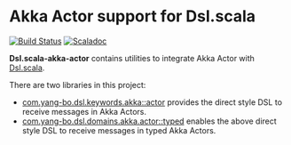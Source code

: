 # Akka Actor support for Dsl.scala

[![Build Status](https://travis-ci.org/Atry/Dsl.scala-akka-actor.svg?branch=master)](https://travis-ci.org/Atry/Dsl.scala-akka-actor)
[![Scaladoc](https://javadoc.io/badge/com.yang-bo.dsl.domains.akka.actor/typed_2.11.svg?label=scaladoc)](https://javadoc.io/page/com.yang-bo.dsl.domains.akka.actor/typed_2.11/latest/com/yang_bo/dsl/package.html)

**Dsl.scala-akka-actor** contains utilities to integrate Akka Actor with [Dsl.scala](https://github.com/ThoughtWorksInc/Dsl.scala).

There are two libraries in this project:

* [com.yang-bo.dsl.keywords.akka::actor](https://javadoc.io/page/com.yang-bo.dsl.keywords.akka/actor_2.12/latest/com/yang_bo/dsl/keywords/akka/actor/index.html) provides the direct style DSL to receive messages in Akka Actors.
* [com.yang-bo.dsl.domains.akka.actor::typed](https://javadoc.io/page/com.yang-bo.dsl.domains.akka.actor/typed_2.12/latest/com/yang_bo/dsl/domains/akka/actor/typed%24.html) enables the above direct style DSL to receive messages in typed Akka Actors.
